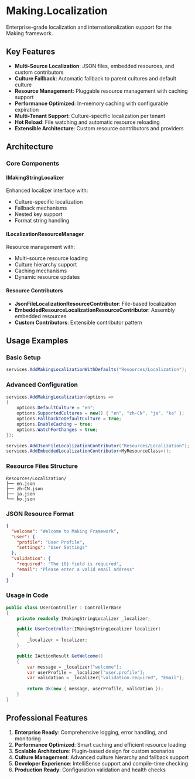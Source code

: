 # Making.Localization

Enterprise-grade localization and internationalization support for the Making framework.

## Key Features

- **Multi-Source Localization**: JSON files, embedded resources, and custom contributors
- **Culture Fallback**: Automatic fallback to parent cultures and default culture
- **Resource Management**: Pluggable resource management with caching support
- **Performance Optimized**: In-memory caching with configurable expiration
- **Multi-Tenant Support**: Culture-specific localization per tenant
- **Hot Reload**: File watching and automatic resource reloading
- **Extensible Architecture**: Custom resource contributors and providers

## Architecture

### Core Components

#### IMakingStringLocalizer
Enhanced localizer interface with:
- Culture-specific localization
- Fallback mechanisms
- Nested key support
- Format string handling

#### ILocalizationResourceManager
Resource management with:
- Multi-source resource loading
- Culture hierarchy support
- Caching mechanisms
- Dynamic resource updates

#### Resource Contributors
- **JsonFileLocalizationResourceContributor**: File-based localization
- **EmbeddedResourceLocalizationResourceContributor**: Assembly embedded resources
- **Custom Contributors**: Extensible contributor pattern

## Usage Examples

### Basic Setup
```csharp
services.AddMakingLocalizationWithDefaults("Resources/Localization");
```

### Advanced Configuration
```csharp
services.AddMakingLocalization(options =>
{
    options.DefaultCulture = "en";
    options.SupportedCultures = new[] { "en", "zh-CN", "ja", "ko" };
    options.FallbackToDefaultCulture = true;
    options.EnableCaching = true;
    options.WatchForChanges = true;
});

services.AddJsonFileLocalizationContributor("Resources/Localization");
services.AddEmbeddedLocalizationContributor<MyResourceClass>();
```

### Resource Files Structure
```
Resources/Localization/
├── en.json
├── zh-CN.json
├── ja.json
└── ko.json
```

### JSON Resource Format
```json
{
  "welcome": "Welcome to Making Framework",
  "user": {
    "profile": "User Profile",
    "settings": "User Settings"
  },
  "validation": {
    "required": "The {0} field is required",
    "email": "Please enter a valid email address"
  }
}
```

### Usage in Code
```csharp
public class UserController : ControllerBase
{
    private readonly IMakingStringLocalizer _localizer;

    public UserController(IMakingStringLocalizer localizer)
    {
        _localizer = localizer;
    }

    public IActionResult GetWelcome()
    {
        var message = _localizer["welcome"];
        var userProfile = _localizer["user.profile"];
        var validation = _localizer["validation.required", "Email"];
        
        return Ok(new { message, userProfile, validation });
    }
}
```

## Professional Features

1. **Enterprise Ready**: Comprehensive logging, error handling, and monitoring
2. **Performance Optimized**: Smart caching and efficient resource loading
3. **Scalable Architecture**: Plugin-based design for custom scenarios
4. **Culture Management**: Advanced culture hierarchy and fallback support
5. **Developer Experience**: IntelliSense support and compile-time checking
6. **Production Ready**: Configuration validation and health checks
